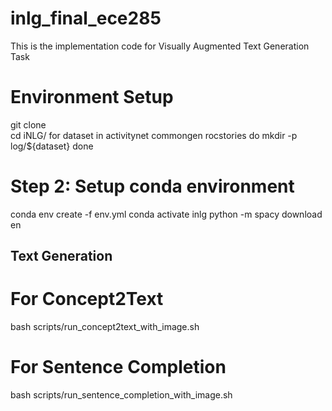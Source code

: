 # inlg_final_ece285
This is the implementation code for Visually Augmented Text Generation Task

# Environment Setup
git clone 
<br /> cd iNLG/
for dataset in activitynet commongen rocstories
do
    mkdir -p log/${dataset}
done

# Step 2: Setup conda environment
conda env create -f env.yml
conda activate inlg
python -m spacy download en

## Text Generation
# For Concept2Text
bash scripts/run_concept2text_with_image.sh

# For Sentence Completion
bash scripts/run_sentence_completion_with_image.sh
